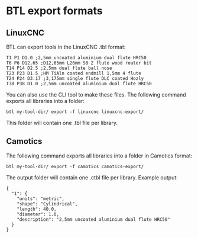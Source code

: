 # BTL export formats

## LinuxCNC

BTL can export tools in the LinuxCNC .tbl format:

```
T1 P1 D1.0 ;2,5mm uncoated aluminium dual flute HRC50
T6 P6 D12.65 ;D12,65mm L26mm S8 2 flute wood router bit
T14 P14 D2.5 ;2,5mm dual flute ball nose
T23 P23 D1.5 ;HM TiAln coated endmill 1,5mm 4 flute
T24 P24 D3.17 ;3,175mm single flute DLC coated Hozly
T38 P38 D1.0 ;2,5mm uncoated aluminium dual flute HRC50
```

You can also use the CLI tool to make these files.
The following command exports all libraries into a folder:

```
btl my-tool-dir/ export -f linuxcnc linuxcnc-export/
```

This folder will contain one .tbl file per library.


## Camotics

The following command exports all libraries into a folder
in Camotics format:

```
btl my-tool-dir/ export -f camotics camotics-export/
```

The output folder will contain one .ctbl file per library.
Example output:

```
{
  "1": {
    "units": "metric",
    "shape": "Cylindrical",
    "length": 40.0,
    "diameter": 1.0,
    "description": "2,5mm uncoated aluminium dual flute HRC50"
  }
}
```
